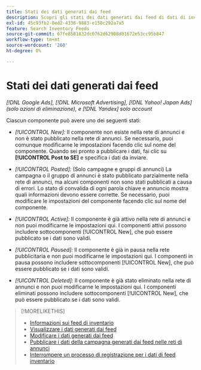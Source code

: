 ```yaml
---
title: Stati dei dati generati dai feed
description: Scopri gli stati dei dati generati dai feed di dati di inventario.
exl-id: 45c93fb2-0ed2-4336-9883-e150c292a7a5
feature: Search Inventory Feeds
source-git-commit: 67fe8581832dc0762d62908d01672e53cc95b847
workflow-type: tm+mt
source-wordcount: '260'
ht-degree: 0%

---
```


# Stati dei dati generati dai feed

*[!DNL Google Ads], [!DNL Microsoft Advertising], [!DNL Yahoo! Japan Ads] (solo azioni di eliminazione), e [!DNL Yandex] solo account*

Ciascun componente può avere uno dei seguenti stati:

* *[!UICONTROL New]:* Il componente non esiste nella rete di annunci e non è stato pubblicato nella rete di annunci. Se necessario, puoi comunque modificarne le impostazioni facendo clic sul nome del componente. Quando sei pronto a pubblicare i dati, fai clic su **[!UICONTROL Post to SE]** e specifica i dati da inviare.

* *[!UICONTROL Posted]:* (Solo campagne e gruppi di annunci) La campagna o il gruppo di annunci è stato pubblicato parzialmente nella rete di annunci, ma alcuni componenti non sono stati pubblicati a causa di errori. Lo stato di convalida di ogni parola chiave e annuncio mostra quali informazioni devono essere corrette. Se necessario, puoi modificare le impostazioni del componente facendo clic sul nome del componente.

* *[!UICONTROL Active]:* Il componente è già attivo nella rete di annunci e non puoi modificarne le impostazioni qui. I componenti attivi possono includere sottocomponenti [!UICONTROL New], che può essere pubblicato se i dati sono validi.

* *[!UICONTROL Paused]:* Il componente è già in pausa nella rete pubblicitaria e non puoi modificarne le impostazioni qui. I componenti in pausa possono includere sottocomponenti [!UICONTROL New], che può essere pubblicato se i dati sono validi.

* *[!UICONTROL Deleted]:* Il componente è già stato eliminato nella rete di annunci e non puoi modificarne le impostazioni qui. I componenti eliminati possono includere sottocomponenti [!UICONTROL New], che può essere pubblicato se i dati sono validi.

>[!MORELIKETHIS]
>
>* [Informazioni sui feed di inventario](inventory-feeds-about.md)
>* [Visualizzare i dati generati dai feed](propagated-data-view.md)
>* [Modificare i dati generati dai feed](propagated-data-edit.md)
>* [Pubblicare i dati della campagna generati dai feed nelle reti di annunci](propagated-data-post.md)
>* [Interrompere un processo di registrazione per i dati di feed inventario](stop-job.md)
